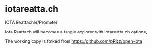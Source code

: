 # iotareatta.ch
IOTA Reattacher/Promoter

Iota Reattach will becomes a tangle explorer with iotareatta.ch options,

The working copy is forked from https://github.com/pRizz/open-iota
